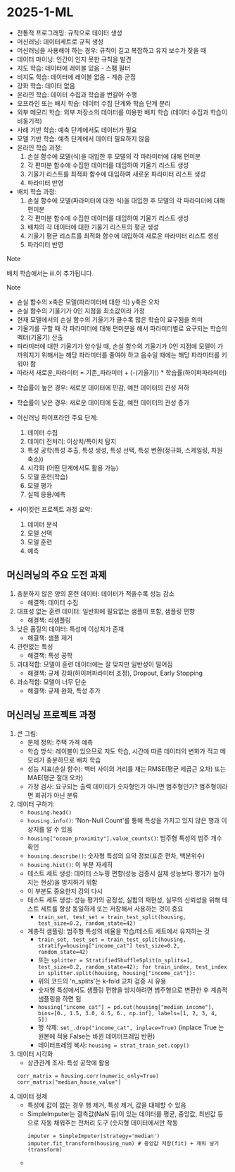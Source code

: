 # 2025-1-ML

- 전통적 프로그래밍: 규칙으로 데이터 생성
- 머신러닝: 데이터세트로 규칙 생성
- 머신러닝을 사용해야 하는 경우: 규칙이 길고 복잡하고 유지 보수가 잦을 때
- 데이터 마이닝: 인간이 인지 못한 규칙을 발견
- 지도 학습: 데이터에 레이블 있음 - 스팸 필터
- 비지도 학습: 데이터에 레이블 없음 - 계층 군집
- 강화 학습: 데이터 없음
- 온라인 학습: 데이터 수집과 학습을 번갈아 수행
- 오프라인 또는 배치 학습: 데이터 수집 단계와 학습 단계 분리
- 외부 메모리 학습: 외부 저장소의 데이터를 이용한 배치 학습 (데이터 수집과 학습이 비동기적)
- 사례 기반 학습: 예측 단계에서도 데이터가 필요
- 모델 기반 학습: 예측 단계에서 데이터 필요하지 않음
- 온라인 학습 과정:
  1. 손실 함수에 모델(식)을 대입한 후 모델의 각 파라미터에 대해 편미분
  2. 각 편미분 함수에 수집한 데이터를 대입하여 기울기 리스트 생성
  3. 기울기 리스트를 최적화 함수에 대입하여 새로운 파라미터 리스트 생성
  4. 파라미터 반영
- 배치 학습 과정:
  1. 손실 함수에 모델(파라미터에 대한 식)을 대입한 후 모델의 각 파라미터에 대해 편미분
  2. 각 편미분 함수에 수집한 데이터를 대입하여 기울기 리스트 생성
  3. 배치의 각 데이터에 대한 기울기 리스트의 평균 생성
  4. 기울기 평균 리스트를 최적화 함수에 대입하여 새로운 파라미터 리스트 생성
  5. 파라미터 반영

> [!note]
> 배치 학습에서는 iii.이 추가됩니다.

> [!note] 
> - 손실 함수의 x축은 모델(파라미터에 대한 식) y축은 오차     
> - 손실 함수의 기울기가 0인 지점을 최소값이라 가정     
> - 현재 모델에서의 손실 함수의 기울기가 클수록 많은 학습이 요구됨을 의미    
> - 기울기를 구할 때 각 파라미터에 대해 편미분을 해서 파라미터별로 요구되는 학습의 벡터(기울기) 산출   
> - 파라미터에 대한 기울기가 양수일 때, 손실 함수의 기울기가 0인 지점에 모델이 가까워지기 위해서는 해당 파라미터를 줄여야 하고 음수일 때에는 해당 파라미터를 키워야 함   
> - 따라서 새로운_파라미터 = 기존_파라미터 + (-(기울기)) * 학습률(하이퍼파라미터)    


- 학습률이 높은 경우: 새로운 데이터에 민감, 예전 데이터의 관성 저하
- 학습률이 낮은 경우: 새로운 데이터에 둔감, 예전 데이터의 관성 증가


- 머신러닝 파이프라인 주요 단계:
  1. 데이터 수집
  2. 데이터 전처리: 이상치/특이치 탐지
  3. 특성 공학(특성 추출, 특성 생성, 특성 선택, 특성 변환(정규화, 스케일링, 차원 축소))
  5. 시각화 (어떤 단계에서도 활용 가능)
  6. 모델 훈련(학습)
  7. 모델 평가
  8. 실제 응용/예측

- 사이킷런 프로젝트 과정 요약:
  1. 데이터 분석
  2. 모델 선택
  3. 모델 훈련
  4. 예측

## 머신러닝의 주요 도전 과제
1. 충분하지 않은 양의 훈련 데이터: 데이터가 적을수록 성능 감소
   - 해결책: 데이터 수집
2. 대표성 없는 훈련 데이터: 일반화에 필요없는 샘플이 포함, 샘플링 편향
   - 해결책: 리샘플링
3. 낮은 품질의 데이터: 특성에 이상치가 존재
   - 해결책: 샘플 제거
4. 관련없는 특성
   - 해결책: 특성 공학
5. 과대적합: 모델이 훈련 데이터에는 잘 맞지만 일반성이 떨어짐
   - 해결책: 규제 강화(하이퍼파라미터 조정), Dropout, Early Stopping
6. 과소적합: 모델이 너무 단순
   - 해결책: 규제 완화, 특성 추가
  
## 머신러닝 프로젝트 과정
1. 큰 그림:
   - 문제 정의: 주택 가격 예측
   - 학습 방식: 레이블이 있으므로 지도 학습, 시간에 따른 데이터의 변화가 적고 메모리가 충분하므로 배치 학습
   - 성능 지표(손실 함수): 벡터 사이의 거리를 재는 RMSE(평균 제곱근 오차) 또는 MAE(평균 절대 오차)
   - 가정 검사: 요구되는 출력 데이터가 숫자형인가 아니면 범주형인가? 범주형이라면 회귀가 아닌 분류
2. 데이터 구하기:
   - `housing.head()`
   - `housing.info()`: 'Non-Null Count'를 통해 특성을 가지고 있지 않은 행과 이상치를 알 수 있음
   - `housing["ocean_proximity"].value_counts()`: 범주형 특성의 범주 개수 확인
   - `housing.describe()`: 숫자형 특성의 요약 정보(표준 편차, 백분위수)
   - `housing.hist()`: 이 부분 자세히
   - 테스트 세트 생성: 데이터 스누핑 편향(성능 검증시 실제 성능보다 평가가 높아지는 현상)을 방지하기 위함
   - 이 부분도 중요한지 강의 다시
   - 테스트 세트 생성: 성능 평가의 공정성, 실험의 재현성, 실무의 신뢰성을 위해 테스트 세트를 항상 동일하게 또는 저장해서 사용하는 것이 중요
     - `train_set, test_set = train_test_split(housing, test_size=0.2, random_state=42)`
    - 계층적 샘플링: 범주형 특성의 비율을 학습/테스트 세트에서 유지하는 것
      - `train_set, test_set = train_test_split(housing, stratify=housing["income_cat"] test_size=0.2, random_state=42)`
      - 또는 `splitter = StratifiedShuffleSplit(n_splits=1, test_size=0.2, random_state=42); for train_index, test_index in splitter.split(housing, housing["income_cat"]):`
      - 위의 코드의 'n_splits'는 k-fold 교차 검증 시 유용
      - 숫자형 특성에서도 샘플링 편향을 방지하려면 범주형으로 변환한 후 계층적 샘플링을 하면 됨
      - `housing["income_cat"] = pd.cut(housing["median_income"], bins=[0., 1.5, 3.0, 4.5, 6., np.inf], labels=[1, 2, 3, 4, 5])`
      - 행 삭제: `set_.drop("income_cat", inplace=True)` (inplace True 는 원본에 적용 False는 바뀐 데이터프레임 반환)
      - 데이터프레임 복사: `housing = strat_train_set.copy()`
3. 데이터 시각화
   - 상관관계 조사: 특성 공학에 활용
   ```
   corr_matrix = housing.corr(numeric_only=True)
   corr_matrix["median_house_value"]
   ```
4. 데이터 정제
   - 특성에 값이 없는 경우 행 제거, 특성 제거, 값을 대체할 수 있음
   - SimpleImputer는 결측값(NaN 등)이 있는 데이터를 평균, 중앙값, 최빈값 등으로 자동 채워주는 전처리 도구 (숫자형 데이터에서만 작동
     ```
     imputer = SimpleImputer(strategy='median')
     imputer.fit_transform(housing_num) # 중앙값 저장(fit) + 채워 넣기(transform)
     ```
   - 
